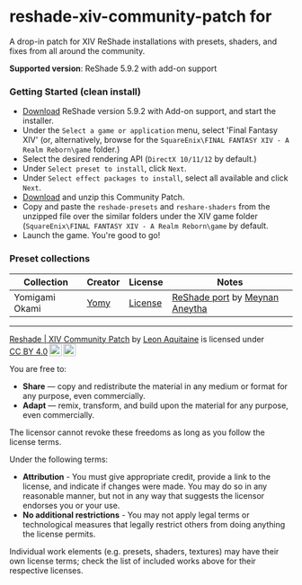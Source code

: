 # reshade-xiv-community-patch for
A drop-in patch for XIV ReShade installations with presets, shaders, and fixes from all around the community.

**Supported version**: ReShade 5.9.2 with add-on support

### Getting Started (clean install)

- [Download](https://www.mediafire.com/file/d9qwmrnsbh71wwd/ReShade_Setup_5.9.2_Addon.exe/file) ReShade version 5.9.2 with Add-on support, and start the installer.
- Under the `Select a game or application` menu, select 'Final Fantasy XIV' (or, alternatively, browse for the `SquareEnix\FINAL FANTASY XIV - A Realm Reborn\game` folder.)
- Select the desired rendering API (`DirectX 10/11/12` by default.)
- Under `Select preset to install`, click `Next`.
- Under `Select effect packages to install`, select all available and click `Next`.
- [Download](https://github.com/LeonAquitaine/reshade-xiv-community-patch/archive/refs/heads/main.zip) and unzip this Community Patch.
- Copy and paste the `reshade-presets` and `reshare-shaders` from the unzipped file over the similar folders under the XIV game folder (`SquareEnix\FINAL FANTASY XIV - A Realm Reborn\game` by default.
- Launch the game. You're good to go!

### Preset collections

| Collection | Creator | License | Notes |
| --- | --- | --- | --- |
Yomigami Okami | [Yomy](https://twitter.com/Yomigammy) | [License](https://github.com/MeynanAneytha/YomigamiOkami-reshade-shaders/blob/main/LICENSE) | [ReShade port](https://github.com/MeynanAneytha/YomigamiOkami-reshade-shaders#yomigamiokami-reshade-560-port) by [Meynan Aneytha](https://twitter.com/meynan_ffxiv) |

---

<p xmlns:cc="http://creativecommons.org/ns#" xmlns:dct="http://purl.org/dc/terms/"><a property="dct:title" rel="cc:attributionURL" href="https://github.com/LeonAquitaine/reshade-xiv-community-patch/tree/main">Reshade | XIV Community Patch</a> by <a rel="cc:attributionURL dct:creator" property="cc:attributionName" href="https://github.com/LeonAquitaine">Leon Aquitaine</a> is licensed under <a href="http://creativecommons.org/licenses/by/4.0/?ref=chooser-v1" target="_blank" rel="license noopener noreferrer" style="display:inline-block;">CC BY 4.0<img style="height:22px!important;margin-left:3px;vertical-align:text-bottom;" src="https://mirrors.creativecommons.org/presskit/icons/cc.svg?ref=chooser-v1"><img style="height:22px!important;margin-left:3px;vertical-align:text-bottom;" src="https://mirrors.creativecommons.org/presskit/icons/by.svg?ref=chooser-v1"></a></p>

You are free to:
- **Share** — copy and redistribute the material in any medium or format for any purpose, even commercially.
- **Adapt** — remix, transform, and build upon the material for any purpose, even commercially.

The licensor cannot revoke these freedoms as long as you follow the license terms.

Under the following terms:

- **Attribution** - You must give appropriate credit, provide a link to the license, and indicate if changes were made. You may do so in any reasonable manner, but not in any way that suggests the licensor endorses you or your use.
- **No additional restrictions** - You may not apply legal terms or technological measures that legally restrict others from doing anything the license permits.

Individual work elements (e.g. presets, shaders, textures) may have their own license terms; check the list of included works above for their respective licenses.
